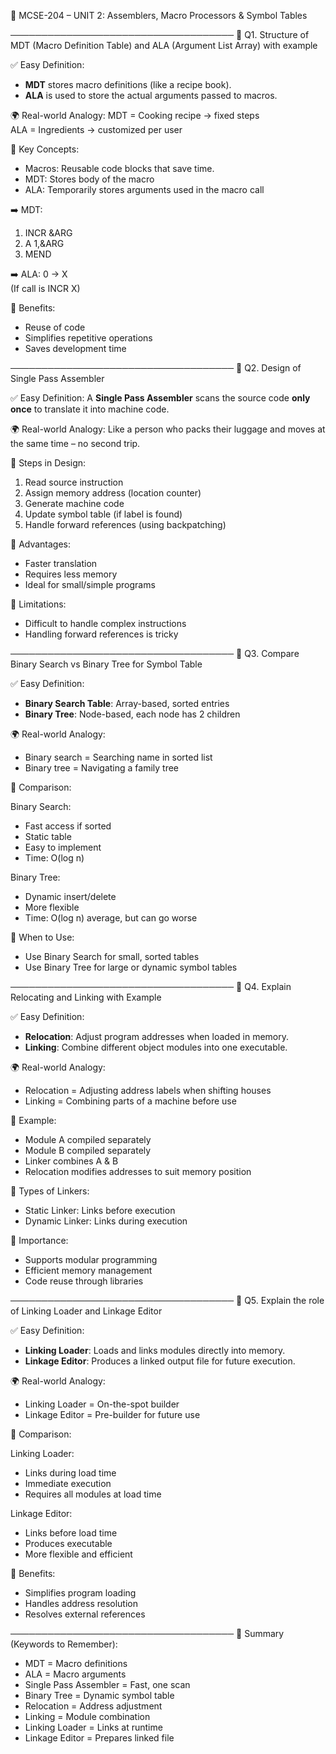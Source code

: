 📘 MCSE-204 – UNIT 2: Assemblers, Macro Processors & Symbol Tables

────────────────────────────────────
🔶 Q1. Structure of MDT (Macro Definition Table) and ALA (Argument List Array) with example

✅ Easy Definition:
- **MDT** stores macro definitions (like a recipe book).
- **ALA** is used to store the actual arguments passed to macros.

🌍 Real-world Analogy:
MDT = Cooking recipe → fixed steps  
ALA = Ingredients → customized per user

📌 Key Concepts:
- Macros: Reusable code blocks that save time.
- MDT: Stores body of the macro
- ALA: Temporarily stores arguments used in the macro call


➡️ MDT:
1. INCR &ARG  
2. A 1,&ARG  
3. MEND

➡️ ALA:
0 → X  
(If call is INCR X)

📌 Benefits:
- Reuse of code
- Simplifies repetitive operations
- Saves development time

────────────────────────────────────
🔶 Q2. Design of Single Pass Assembler

✅ Easy Definition:
A **Single Pass Assembler** scans the source code **only once** to translate it into machine code.

🌍 Real-world Analogy:
Like a person who packs their luggage and moves at the same time – no second trip.

📌 Steps in Design:
1. Read source instruction
2. Assign memory address (location counter)
3. Generate machine code
4. Update symbol table (if label is found)
5. Handle forward references (using backpatching)

📌 Advantages:
- Faster translation
- Requires less memory
- Ideal for small/simple programs

📌 Limitations:
- Difficult to handle complex instructions
- Handling forward references is tricky

────────────────────────────────────
🔶 Q3. Compare Binary Search vs Binary Tree for Symbol Table

✅ Easy Definition:
- **Binary Search Table**: Array-based, sorted entries
- **Binary Tree**: Node-based, each node has 2 children

🌍 Real-world Analogy:
- Binary search = Searching name in sorted list
- Binary tree = Navigating a family tree

📌 Comparison:

Binary Search:
- Fast access if sorted
- Static table
- Easy to implement
- Time: O(log n)

Binary Tree:
- Dynamic insert/delete
- More flexible
- Time: O(log n) average, but can go worse

📌 When to Use:
- Use Binary Search for small, sorted tables
- Use Binary Tree for large or dynamic symbol tables

────────────────────────────────────
🔶 Q4. Explain Relocating and Linking with Example

✅ Easy Definition:
- **Relocation**: Adjust program addresses when loaded in memory.
- **Linking**: Combine different object modules into one executable.

🌍 Real-world Analogy:
- Relocation = Adjusting address labels when shifting houses
- Linking = Combining parts of a machine before use

📌 Example:
- Module A compiled separately
- Module B compiled separately
- Linker combines A & B
- Relocation modifies addresses to suit memory position

📌 Types of Linkers:
- Static Linker: Links before execution
- Dynamic Linker: Links during execution

📌 Importance:
- Supports modular programming
- Efficient memory management
- Code reuse through libraries

────────────────────────────────────
🔶 Q5. Explain the role of Linking Loader and Linkage Editor

✅ Easy Definition:
- **Linking Loader**: Loads and links modules directly into memory.
- **Linkage Editor**: Produces a linked output file for future execution.

🌍 Real-world Analogy:
- Linking Loader = On-the-spot builder
- Linkage Editor = Pre-builder for future use

📌 Comparison:

Linking Loader:
- Links during load time
- Immediate execution
- Requires all modules at load time

Linkage Editor:
- Links before load time
- Produces executable
- More flexible and efficient

📌 Benefits:
- Simplifies program loading
- Handles address resolution
- Resolves external references

────────────────────────────────────
📝 Summary (Keywords to Remember):
- MDT = Macro definitions
- ALA = Macro arguments
- Single Pass Assembler = Fast, one scan
- Binary Tree = Dynamic symbol table
- Relocation = Address adjustment
- Linking = Module combination
- Linking Loader = Links at runtime
- Linkage Editor = Prepares linked file
